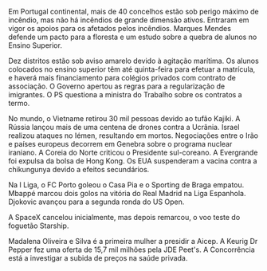 Em Portugal continental, mais de 40 concelhos estão sob perigo máximo de incêndio, mas não há incêndios de grande dimensão ativos. Entraram em vigor os apoios para os afetados pelos incêndios. Marques Mendes defende um pacto para a floresta e um estudo sobre a quebra de alunos no Ensino Superior.

Dez distritos estão sob aviso amarelo devido à agitação marítima. Os alunos colocados no ensino superior têm até quinta-feira para efetuar a matrícula, e haverá mais financiamento para colégios privados com contrato de associação. O Governo apertou as regras para a regularização de imigrantes. O PS questiona a ministra do Trabalho sobre os contratos a termo.

No mundo, o Vietname retirou 30 mil pessoas devido ao tufão Kajiki. A Rússia lançou mais de uma centena de drones contra a Ucrânia. Israel realizou ataques no Iémen, resultando em mortos. Negociações entre o Irão e países europeus decorrem em Genebra sobre o programa nuclear iraniano. A Coreia do Norte criticou o Presidente sul-coreano. A Evergrande foi expulsa da bolsa de Hong Kong. Os EUA suspenderam a vacina contra a chikungunya devido a efeitos secundários.

Na I Liga, o FC Porto goleou o Casa Pia e o Sporting de Braga empatou. Mbappé marcou dois golos na vitória do Real Madrid na Liga Espanhola. Djokovic avançou para a segunda ronda do US Open.

A SpaceX cancelou inicialmente, mas depois remarcou, o voo teste do foguetão Starship.

Madalena Oliveira e Silva é a primeira mulher a presidir a Aicep. A Keurig Dr Pepper fez uma oferta de 15,7 mil milhões pela JDE Peet's. A Concorrência está a investigar a subida de preços na saúde privada.

